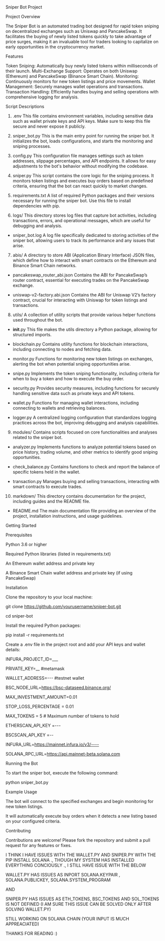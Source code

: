 Sniper Bot Project

Project Overview

The Sniper Bot is an automated trading bot designed for rapid token sniping on decentralized exchanges such as Uniswap and PancakeSwap. It facilitates the buying of newly listed tokens quickly to take advantage of price surges, making it an invaluable tool for traders looking to capitalize on early opportunities in the cryptocurrency market.

Features

Token Sniping: Automatically buy newly listed tokens within milliseconds of their launch.
Multi-Exchange Support: Operates on both Uniswap (Ethereum) and PancakeSwap (Binance Smart Chain).
Monitoring: Continuously monitors for new token listings and price movements.
Wallet Management: Securely manages wallet operations and transactions.
Transaction Handling: Efficiently handles buying and selling operations with comprehensive logging for analysis.


Script Descriptions

1. .env
This file contains environment variables, including sensitive data such as wallet private keys and API keys. Make sure to keep this file secure and never expose it publicly.

3. sniper_bot.py
This is the main entry point for running the sniper bot. It initializes the bot, loads configurations, and starts the monitoring and sniping processes.

5. config.py
This configuration file manages settings such as token addresses, slippage percentages, and API endpoints. It allows for easy adjustments to the bot's behavior without modifying the codebase.

7. sniper.py
This script contains the core logic for the sniping process. It monitors token listings and executes buy orders based on predefined criteria, ensuring that the bot can react quickly to market changes.

9. requirements.txt
A list of required Python packages and their versions necessary for running the sniper bot. Use this file to install dependencies with pip.

11. logs/
This directory stores log files that capture bot activities, including transactions, errors, and operational messages, which are useful for debugging and analysis.

- sniper_bot.log
A log file specifically dedicated to storing activities of the sniper bot, allowing users to track its performance and any issues that arise.

7. abis/
A directory to store ABI (Application Binary Interface) JSON files, which define how to interact with smart contracts on the Ethereum and Binance Smart Chain networks.

- pancakeswap_router_abi.json
Contains the ABI for PancakeSwap’s router contract, essential for executing trades on the PancakeSwap exchange.

- uniswap-v2-factory.abi.json
Contains the ABI for Uniswap V2’s factory contract, crucial for interacting with Uniswap for token listings and transactions.

8. utils/
A collection of utility scripts that provide various helper functions used throughout the bot.

- __init__.py
This file makes the utils directory a Python package, allowing for structured imports.

- blockchain.py
Contains utility functions for blockchain interactions, including connecting to nodes and fetching data.

- monitor.py
Functions for monitoring new token listings on exchanges, alerting the bot when potential sniping opportunities arise.

- snipe.py
Implements the token sniping functionality, including criteria for when to buy a token and how to execute the buy order.

- security.py
Provides security measures, including functions for securely handling sensitive data such as private keys and API tokens.

- wallet.py
Functions for managing wallet interactions, including connecting to wallets and retrieving balances.

- logger.py
A centralized logging configuration that standardizes logging practices across the bot, improving debugging and analysis capabilities.

9. modules/
Contains scripts focused on core functionalities and analyses related to the sniper bot.

- analyzer.py
Implements functions to analyze potential tokens based on price history, trading volume, and other metrics to identify good sniping opportunities.

- check_balance.py
Contains functions to check and report the balance of specific tokens held in the wallet.

- transaction.py
Manages buying and selling transactions, interacting with smart contracts to execute trades.

10. markdown/
This directory contains documentation for the project, including guides and the README file.

- README.md
The main documentation file providing an overview of the project, installation instructions, and usage guidelines.

Getting Started

Prerequisites

Python 3.6 or higher

Required Python libraries (listed in requirements.txt)

An Ethereum wallet address and private key

A Binance Smart Chain wallet address and private key (if using PancakeSwap)

Installation

Clone the repository to your local machine:



git clone https://github.com/yourusername/sniper-bot.git

cd sniper-bot

Install the required Python packages:


pip install -r requirements.txt

Create a .env file in the project root and add your API keys and wallet details:


INFURA_PROJECT_ID=___

PRIVATE_KEY=__ #metamask

WALLET_ADDRESS=--- #testnet wallet

BSC_NODE_URL=https://bsc-dataseed.binance.org/

MAX_INVESTMENT_AMOUNT=0.01

STOP_LOSS_PERCENTAGE = 0.01

MAX_TOKENS = 5  # Maximum number of tokens to hold

ETHERSCAN_API_KEY =---

BSCSCAN_API_KEY =--

INFURA_URL=https://mainnet.infura.io/v3/----

SOLANA_RPC_URL=https://api.mainnet-beta.solana.com



Running the Bot

To start the sniper bot, execute the following command:

python sniper_bot.py

Example Usage

The bot will connect to the specified exchanges and begin monitoring for new token listings.

It will automatically execute buy orders when it detects a new listing based on your configured criteria.

Contributing

Contributions are welcome! Please fork the repository and submit a pull request for any features or fixes.


I THINK I HAVE ISSUES WITH THE WALLET.PY AND SNIPER.PY WITH THE PIP INSTALL SOLANA ., THOUGH MY SYSTEM HAS INSTALLED EVERYTHING CONCIOUSLY ., I STILL HAVE ISSUE WITH THE BELOW 



WALLET.PY HAS ISSUES AS 
INPORT SOLANA.KEYPAIR , SOLANA.PUBLICKEY, SOLANA.SYSTEM_PROGRAM

AND

SNIPER.PY HAS ISSUES AS 
ETH_TOKENS, BSC_TOKENS AND SOL_TOKENS IS NOT DEFINED (I AM SURE THIS ISSUE CAN BE SOLVED ONLY AFTER SOLVING WALLET.PY)

STILL WORKING ON SOLANA CHAIN (YOUR INPUT IS MUCH APPREACIATED)


THANKS FOR READING :) 
